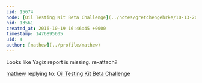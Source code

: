 ```yaml
---
cid: 15674
node: [Oil Testing Kit Beta Challenge](../notes/gretchengehrke/10-13-2016/oil-testing-kit-beta-challenge)
nid: 13561
created_at: 2016-10-19 16:46:45 +0000
timestamp: 1476895605
uid: 4
author: [mathew](../profile/mathew)
---
```


Looks like Yagiz report is missing. re-attach?

[mathew](../profile/mathew) replying to: [Oil Testing Kit Beta Challenge](../notes/gretchengehrke/10-13-2016/oil-testing-kit-beta-challenge)


